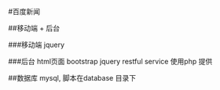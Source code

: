 #百度新闻

##移动端 + 后台

###移动端 jquery

###后台
   html页面 bootstrap jquery
   restful service 使用php 提供

##数据库 mysql, 脚本在database 目录下
